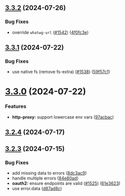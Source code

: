 ## [3.3.2](https://github.com/jsforce/jsforce/compare/3.3.1...3.3.2) (2024-07-26)


### Bug Fixes

* override `whatwg-url` ([#1542](https://github.com/jsforce/jsforce/issues/1542)) ([4f0fc3e](https://github.com/jsforce/jsforce/commit/4f0fc3e4baabe878ab29913ae4ac9f44fc886a2f))



## [3.3.1](https://github.com/jsforce/jsforce/compare/3.3.0...3.3.1) (2024-07-22)


### Bug Fixes

* use native fs (remove fs-extra) ([#1538](https://github.com/jsforce/jsforce/issues/1538)) ([59f57c1](https://github.com/jsforce/jsforce/commit/59f57c14cd566b1b35c5a1ca865fc067374a1746))



# [3.3.0](https://github.com/jsforce/jsforce/compare/3.2.4...3.3.0) (2024-07-22)


### Features

* **http-proxy:** support lowercase env vars ([97acbac](https://github.com/jsforce/jsforce/commit/97acbacacdfc2dc1ea7f9cf3be291caa5fefbc44))



## [3.2.4](https://github.com/jsforce/jsforce/compare/3.2.3...3.2.4) (2024-07-17)



## [3.2.3](https://github.com/jsforce/jsforce/compare/3.2.2...3.2.3) (2024-07-15)


### Bug Fixes

* add missing data to errors ([8dc3ac9](https://github.com/jsforce/jsforce/commit/8dc3ac955921f3d96496abd6385abdac59553f15))
* handle multiple errors ([84e80ad](https://github.com/jsforce/jsforce/commit/84e80adbc3533500495e18b193e42ce087d8358c))
* **oauth2:** ensure endpoints are valid ([#1525](https://github.com/jsforce/jsforce/issues/1525)) ([61e3623](https://github.com/jsforce/jsforce/commit/61e3623d0693b2911bca6d639585bad2a8f99338))
* use error.data ([d87ad8c](https://github.com/jsforce/jsforce/commit/d87ad8cde4fb3fe138ddff99bfdb285ce6034da9))



